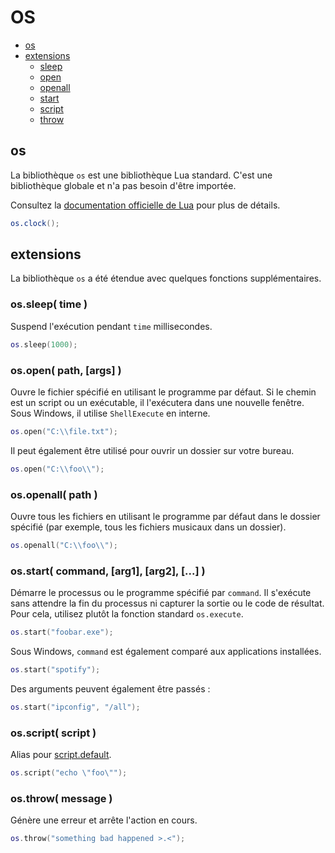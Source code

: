 # OS
* [os](#os-1)
* [extensions](#extensions)
  * [sleep](#ossleep-time-)
  * [open](#osopen-path-args-)
  * [openall](#osopenall-path-)
  * [start](#osstart-command-arg1-arg2--)
  * [script](#osscript-script-)
  * [throw](#osthrow-message-)



## os
La bibliothèque ``os`` est une bibliothèque Lua standard. C'est une bibliothèque globale et n'a pas besoin d'être importée.

Consultez la [documentation officielle de Lua](http://www.lua.org/manual/5.1/) pour plus de détails.

```lua
os.clock();
```



## extensions

La bibliothèque ``os`` a été étendue avec quelques fonctions supplémentaires.



### os.sleep( time )
Suspend l'exécution pendant ``time`` millisecondes.

```lua
os.sleep(1000);
```


### os.open( path, [args] )
Ouvre le fichier spécifié en utilisant le programme par défaut. Si le chemin est un script ou un exécutable, il l'exécutera dans une nouvelle fenêtre. Sous Windows, il utilise ``ShellExecute`` en interne.

```lua
os.open("C:\\file.txt");
```

Il peut également être utilisé pour ouvrir un dossier sur votre bureau.

```lua
os.open("C:\\foo\\");
```


### os.openall( path )
Ouvre tous les fichiers en utilisant le programme par défaut dans le dossier spécifié (par exemple, tous les fichiers musicaux dans un dossier).

```lua
os.openall("C:\\foo\\");
```


### os.start( command, [arg1], [arg2], [...] )
Démarre le processus ou le programme spécifié par ``command``. Il s'exécute sans attendre la fin du processus ni capturer la sortie ou le code de résultat. Pour cela, utilisez plutôt la fonction standard ``os.execute``.

```lua
os.start("foobar.exe");
```

Sous Windows, ``command`` est également comparé aux applications installées.

```lua
os.start("spotify");
```

Des arguments peuvent également être passés :

```lua
os.start("ipconfig", "/all");
```



### os.script( script )
Alias pour [script.default](script.md#scriptdefault-).

```lua
os.script("echo \"foo\"");
```



### os.throw( message )
Génère une erreur et arrête l'action en cours.

```lua
os.throw("something bad happened >.<");
```


